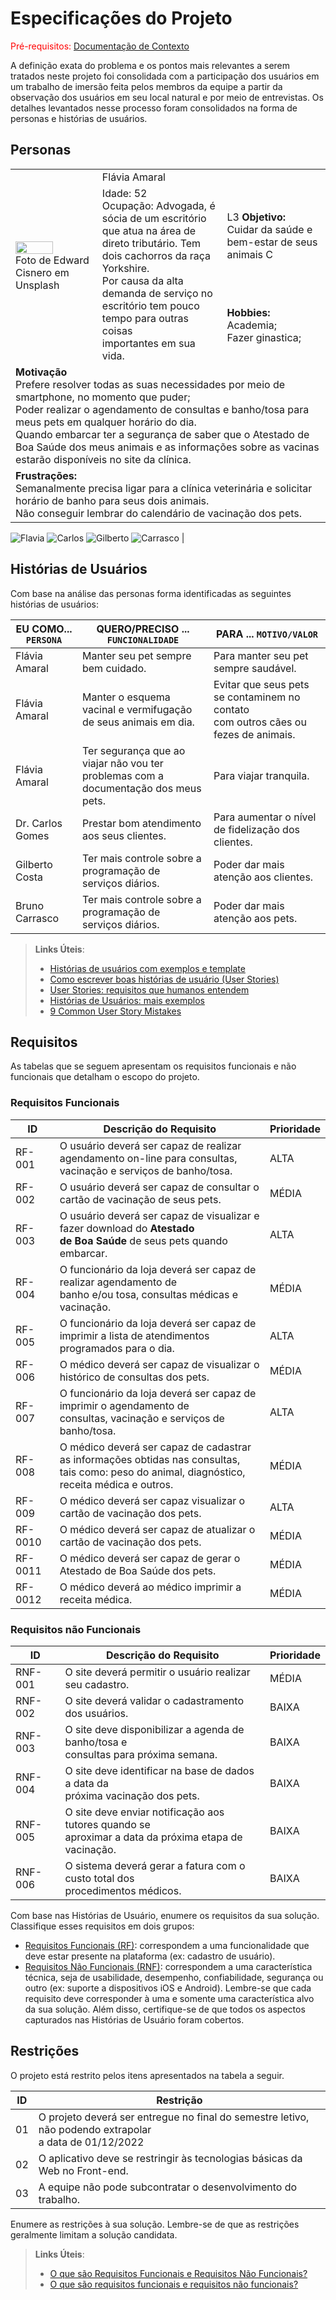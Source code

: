 # Especificações do Projeto

<span style="color:red">Pré-requisitos: <a href="1-Documentação de Contexto.md"> Documentação de Contexto</a></span>

A definição exata do problema e os pontos mais relevantes a serem tratados neste projeto foi consolidada com a participação dos usuários em um trabalho de imersão feita pelos membros da equipe a partir da observação dos usuários em seu local natural e por meio de entrevistas. Os detalhes levantados nesse processo foram consolidados na forma de personas e histórias de usuários.

## Personas


<table>
    <tbody>
        <tr>
            <td rowspan=3> <img src="/docs/img/Flavia_3.png" width=70% height=70%> <br> Foto de Edward Cisnero em Unsplash </td>
            <td colspan=2> Flávia Amaral </td>
        </tr>
        <tr>
            <td rowspan=2>Idade: 52 <br> Ocupação: Advogada, é sócia de um escritório <br> que atua na área de direto tributário. Tem<br> dois cachorros da raça Yorkshire.<br> Por causa da alta demanda de serviço no escritório tem pouco<br>tempo para outras coisas<br> importantes em sua vida.</td>
            <td>L3 <strong>Objetivo:</strong><br> Cuidar da saúde e bem-estar de seus animais C</td>
        </tr>
        <tr>
            <td><strong>Hobbies:</strong><br> Academia;<br> Fazer ginastica;</td>
        </tr>
  	  <tr>
        <td colspan="3"><strong>Motivação</strong><br> Prefere resolver todas as suas necessidades por meio de smartphone, no momento que puder;<br> Poder realizar o agendamento de consultas e banho/tosa para meus pets em qualquer horário do dia.<br> Quando embarcar ter a segurança de saber que o Atestado de Boa Saúde dos meus animais e as informações sobre as vacinas estarão disponíveis no site da clínica.</td></tr>
       <tr>
        <td colspan="3"><strong>Frustrações:</strong><br> Semanalmente precisa ligar para a clínica veterinária e solicitar horário de banho para seus dois animais.<br> Não conseguir lembrar do calendário de vacinação dos pets.</td></tr>
    </tbody>
</table>


![Flavia](/docs/img/Flavia.jpg)
![Carlos](/docs/img/Carlos.jpg)
![Gilberto](/docs/img/Gilberto.jpg)
![Carrasco](/docs/img/Carrasco.jpg)                                                                                                                |


## Histórias de Usuários

Com base na análise das personas forma identificadas as seguintes histórias de usuários:

|EU COMO... `PERSONA`| QUERO/PRECISO ... `FUNCIONALIDADE`      |PARA ... `MOTIVO/VALOR`                 |
|--------------------|-----------------------------------------|----------------------------------------|
|Flávia Amaral | Manter seu pet sempre bem cuidado.      | Para manter seu pet sempre saudável.    |
|Flávia Amaral | Manter o esquema vacinal e vermifugação <br> de seus animais em dia.| Evitar que seus pets se contaminem no contato <br> com outros cães ou fezes de animais. |                      
|Flávia Amaral    | Ter segurança que ao viajar não vou ter <br> problemas com a documentação dos meus pets. | Para viajar tranquila. |
|Dr. Carlos Gomes | Prestar bom atendimento aos seus clientes.  | Para aumentar o nível de fidelização dos clientes. |
|Gilberto Costa  | Ter mais controle sobre a programação de <br> serviços diários. | Poder dar mais atenção aos clientes. |
|Bruno Carrasco    | Ter mais controle sobre a programação de <br> serviços diários.   | Poder dar mais atenção aos pets. |


> **Links Úteis**:
> - [Histórias de usuários com exemplos e template](https://www.atlassian.com/br/agile/project-management/user-stories)
> - [Como escrever boas histórias de usuário (User Stories)](https://medium.com/vertice/como-escrever-boas-users-stories-hist%C3%B3rias-de-usu%C3%A1rios-b29c75043fac)
> - [User Stories: requisitos que humanos entendem](https://www.luiztools.com.br/post/user-stories-descricao-de-requisitos-que-humanos-entendem/)
> - [Histórias de Usuários: mais exemplos](https://www.reqview.com/doc/user-stories-example.html)
> - [9 Common User Story Mistakes](https://airfocus.com/blog/user-story-mistakes/)

## Requisitos

As tabelas que se seguem apresentam os requisitos funcionais e não funcionais que detalham o escopo do projeto.

### Requisitos Funcionais

|ID    | Descrição do Requisito  | Prioridade |
|------|-----------------------------------------|----|
|RF-001| O usuário deverá ser capaz de realizar agendamento on-line para consultas, <br> vacinação e serviços de banho/tosa. | ALTA | 
|RF-002| O usuário deverá ser capaz de consultar o cartão de vacinação de seus pets.   | MÉDIA |
|RF-003| O usuário deverá ser capaz de visualizar e fazer download do <strong>Atestado <br> de Boa Saúde</strong> de seus pets quando embarcar.| ALTA | 
|RF-004| O funcionário da loja deverá ser capaz de realizar agendamento de <br>banho e/ou tosa, consultas médicas e vacinação.   | MÉDIA |
|RF-005| O funcionário da loja deverá ser capaz de imprimir a lista de atendimentos <br> programados para o dia. | ALTA | 
|RF-006| O médico deverá ser capaz de visualizar o histórico de consultas dos pets.   | MÉDIA |
|RF-007| O funcionário da loja deverá ser capaz de imprimir o agendamento de <br> consultas, vacinação e serviços de banho/tosa. | ALTA | 
|RF-008| O médico deverá ser capaz de cadastrar as informações obtidas nas consultas, <br> tais como: peso do animal, diagnóstico, receita médica e outros.   | MÉDIA |
|RF-009| O médico deverá ser capaz visualizar o cartão de vacinação dos pets. | ALTA | 
|RF-0010| O médico deverá ser capaz de atualizar o cartão de vacinação dos pets.  | MÉDIA |
|RF-0011| O médico deverá ser capaz de gerar o Atestado de Boa Saúde dos pets.   | MÉDIA |
|RF-0012| O médico deverá ao médico imprimir a receita médica. | MÉDIA |

### Requisitos não Funcionais

|ID     | Descrição do Requisito  |Prioridade |
|-------|-------------------------|----|
|RNF-001| O site deverá permitir o usuário realizar seu cadastro. | MÉDIA | 
|RNF-002| O site deverá validar o cadastramento dos usuários. |  BAIXA | 
|RNF-003|O site deve disponibilizar a agenda de banho/tosa e <br>consultas para próxima semana. |  BAIXA |
|RNF-004| O site deve identificar na base de dados a data da <br>próxima vacinação dos pets. |  BAIXA |
|RNF-005| O site deve enviar notificação aos tutores quando se <br> aproximar a data da próxima etapa de vacinação. |  BAIXA |
|RNF-006| O sistema deverá gerar a fatura com o custo total dos <br> procedimentos médicos.|  BAIXA |

Com base nas Histórias de Usuário, enumere os requisitos da sua solução. Classifique esses requisitos em dois grupos:

- [Requisitos Funcionais
 (RF)](https://pt.wikipedia.org/wiki/Requisito_funcional):
 correspondem a uma funcionalidade que deve estar presente na
  plataforma (ex: cadastro de usuário).
- [Requisitos Não Funcionais
  (RNF)](https://pt.wikipedia.org/wiki/Requisito_n%C3%A3o_funcional):
  correspondem a uma característica técnica, seja de usabilidade,
  desempenho, confiabilidade, segurança ou outro (ex: suporte a
  dispositivos iOS e Android).
Lembre-se que cada requisito deve corresponder à uma e somente uma
característica alvo da sua solução. Além disso, certifique-se de que
todos os aspectos capturados nas Histórias de Usuário foram cobertos.

## Restrições

O projeto está restrito pelos itens apresentados na tabela a seguir.

|ID| Restrição                                             |
|--|-------------------------------------------------------|
|01| O projeto deverá ser entregue no final do semestre letivo, não podendo extrapolar <br>a data de 01/12/2022|
|02| O aplicativo deve se restringir às tecnologias básicas da Web no Front-end.  |
|03| A equipe não pode subcontratar o desenvolvimento do trabalho.  |


Enumere as restrições à sua solução. Lembre-se de que as restrições geralmente limitam a solução candidata.

> **Links Úteis**:
> - [O que são Requisitos Funcionais e Requisitos Não Funcionais?](https://codificar.com.br/requisitos-funcionais-nao-funcionais/)
> - [O que são requisitos funcionais e requisitos não funcionais?](https://analisederequisitos.com.br/requisitos-funcionais-e-requisitos-nao-funcionais-o-que-sao/)

